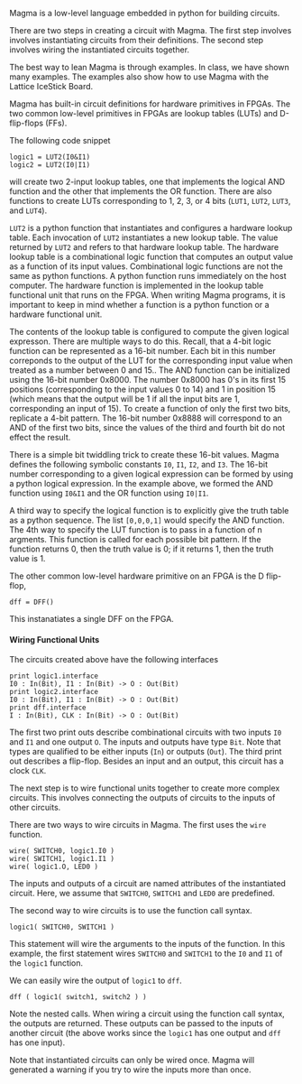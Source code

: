 Magma is a low-level language embedded in python for building circuits.

There are two steps in creating a circuit with Magma.
The first step involves involves instantiating circuits
from their definitions.
The second step involves wiring the instantiated circuits together.

The best way to lean Magma is through examples. 
In class, we have shown many examples.
The examples also show how to use Magma with the
Lattice IceStick Board.

Magma has built-in circuit definitions for hardware primitives in FPGAs.
The two common low-level primitives in FPGAs 
are lookup tables (LUTs)
and D-flip-flops (FFs).

The following code snippet
```
logic1 = LUT2(I0&I1)
logic2 = LUT2(I0|I1)
```
will create two 2-input lookup tables,
one that implements the logical AND function
and the other that implements the OR function.
There are also functions to create LUTs
corresponding to 1, 2, 3, or 4 bits
(`LUT1`, `LUT2`, `LUT3`, and `LUT4`).

`LUT2` is a python function 
that instantiates and configures a hardware lookup table.
Each invocation of `LUT2` instantiates a new lookup table.
The value returned by `LUT2` and refers to that hardware lookup table.
The hardware lookup table is a combinational logic function
that computes an output value as a function of its input values.
Combinational logic functions are not the same as python functions.
A python function runs immediately on the host computer.
The hardware function is implemented in the lookup table functional unit
that runs on the FPGA.
When writing Magma programs,
it is important to keep in mind whether 
a function is a python function or a hardware functional unit.

The contents of the lookup table is configured 
to compute the given logical expresson.
There are multiple ways to do this.
Recall, that a 4-bit logic function can be represented as a 16-bit number.
Each bit in this number correponds to the output of the LUT
for the corresponding input value when treated as a number between 0 and 15..
The AND function can be initialized using the
16-bit number 0x8000. 
The number 0x8000 has 0's in its first 15 positions
(corresponding to the input values 0 to 14)
and 1 in position 15
(which means that the output will be 1 if all the
input bits are 1, corresponding an input of 15).
To create a function of only the first two bits,
replicate a 4-bit pattern. 
The 16-bit number 0x8888 will correspond to an
AND of the first two bits, since the values of the
third and fourth bit do not effect the result.

There is a simple bit twiddling trick to create
these 16-bit values.
Magma defines the following symbolic constants
`I0`, `I1`, `I2`, and `I3`.
The 16-bit number corresponding to a given logical
expression can be formed by using a python logical expression.
In the example above,
we formed the AND function using `I0&I1` 
and the OR function using `I0|I1`.

A third way to specify the logical function is to explicitly give
the truth table as a python sequence.
The list `[0,0,0,1]` would specify the AND function.
The 4th way to specify the LUT function
is to pass in a function of n argments.
This function is called for each possible bit pattern.
If the function returns 0, then the truth value is 0;
if it returns 1, then the truth value is 1. 

The other common low-level hardware primitive on an FPGA is the D flip-flop,
```
dff = DFF()
```
This instanatiates a single DFF on the FPGA.

#### Wiring Functional Units

The circuits created above have the following interfaces
```
print logic1.interface
I0 : In(Bit), I1 : In(Bit) -> O : Out(Bit)
print logic2.interface
I0 : In(Bit), I1 : In(Bit) -> O : Out(Bit)
print dff.interface
I : In(Bit), CLK : In(Bit) -> O : Out(Bit)
```
The first two print outs describe combinational circuits
with two inputs `I0` and `I1`
and one output `O`.
The inputs and outputs have type `Bit`.
Note that types are qualified to be either inputs (`In`) or outputs (`Out`).
The third print out describes a flip-flop.
Besides an input and an output,
this circuit has a clock `CLK`.

The next step is to wire functional units together 
to create more complex circuits.
This involves connecting the outputs of circuits
to the inputs of other circuits.

There are two ways to wire circuits in Magma.
The first uses the `wire` function.
```
wire( SWITCH0, logic1.I0 )
wire( SWITCH1, logic1.I1 )
wire( logic1.O, LED0 )
```
The inputs and outputs of a circuit
are named attributes of the instantiated circuit.
Here, we assume that `SWITCH0`, `SWITCH1` and `LED0` are predefined.

The second way to wire circuits is to use the function call syntax.
```
logic1( SWITCH0, SWITCH1 )
```
This statement will wire the arguments to the inputs of the function.
In this example, 
the first statement wires `SWITCH0` and `SWITCH1` 
to the `I0` and `I1` of the `logic1` function.

We can easily wire the output of `logic1` to `dff`.
```
dff ( logic1( switch1, switch2 ) )
```
Note the nested calls. 
When wiring a circuit using the function call syntax,
the outputs are returned.
These outputs can be passed to the inputs of another circuit
(the above works since the `logic1` has one output
and `dff` has one input).

Note that instantiated circuits can only be wired once.
Magma will generated a warning if you try to wire the inputs
more than once.
